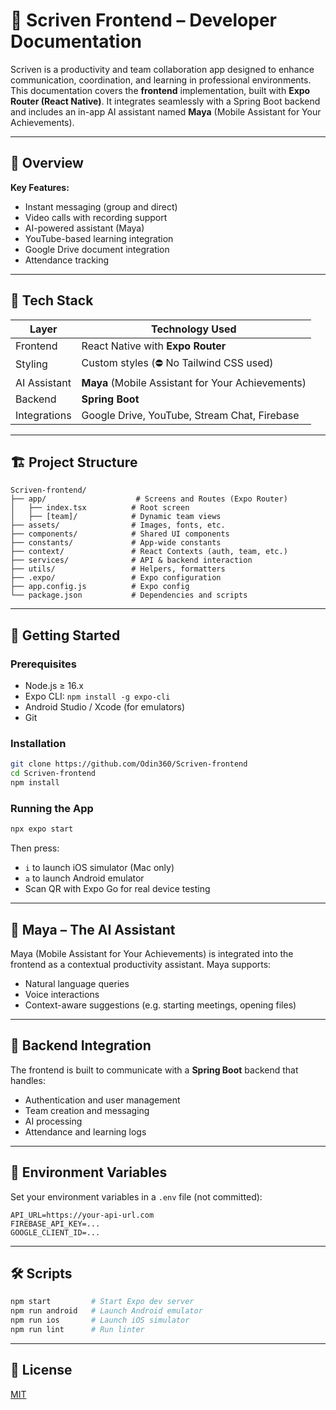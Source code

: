 # 📘 Scriven Frontend – Developer Documentation

Scriven is a productivity and team collaboration app designed to enhance communication, coordination, and learning in professional environments. This documentation covers the **frontend** implementation, built with **Expo Router (React Native)**. It integrates seamlessly with a Spring Boot backend and includes an in-app AI assistant named **Maya** (Mobile Assistant for Your Achievements).

---

## 🚀 Overview

**Key Features:**

* Instant messaging (group and direct)
* Video calls with recording support
* AI-powered assistant (Maya)
* YouTube-based learning integration
* Google Drive document integration
* Attendance tracking

---

## 🧰 Tech Stack

| Layer        | Technology Used                                   |
| ------------ | ------------------------------------------------- |
| Frontend     | React Native with **Expo Router**                 |
| Styling      | Custom styles (⛔️ No Tailwind CSS used)           |
| AI Assistant | **Maya** (Mobile Assistant for Your Achievements) |
| Backend      | **Spring Boot**                                   |
| Integrations | Google Drive, YouTube, Stream Chat, Firebase      |

---

## 🏗️ Project Structure

```
Scriven-frontend/
├── app/                    # Screens and Routes (Expo Router)
│   ├── index.tsx          # Root screen
│   ├── [team]/            # Dynamic team views
├── assets/                # Images, fonts, etc.
├── components/            # Shared UI components
├── constants/             # App-wide constants
├── context/               # React Contexts (auth, team, etc.)
├── services/              # API & backend interaction
├── utils/                 # Helpers, formatters
├── .expo/                 # Expo configuration
├── app.config.js          # Expo config
└── package.json           # Dependencies and scripts
```

---

## 🧪 Getting Started

### Prerequisites

* Node.js ≥ 16.x
* Expo CLI: `npm install -g expo-cli`
* Android Studio / Xcode (for emulators)
* Git

### Installation

```bash
git clone https://github.com/Odin360/Scriven-frontend
cd Scriven-frontend
npm install
```

### Running the App

```bash
npx expo start
```

Then press:

* `i` to launch iOS simulator (Mac only)
* `a` to launch Android emulator
* Scan QR with Expo Go for real device testing

---

## 🧠 Maya – The AI Assistant

Maya (Mobile Assistant for Your Achievements) is integrated into the frontend as a contextual productivity assistant. Maya supports:

* Natural language queries
* Voice interactions
* Context-aware suggestions (e.g. starting meetings, opening files)

---

## 🔗 Backend Integration

The frontend is built to communicate with a **Spring Boot** backend that handles:

* Authentication and user management
* Team creation and messaging
* AI processing
* Attendance and learning logs

---

## 📂 Environment Variables

Set your environment variables in a `.env` file (not committed):

```env
API_URL=https://your-api-url.com
FIREBASE_API_KEY=...
GOOGLE_CLIENT_ID=...
```

---


## 🛠️ Scripts

```bash
npm start         # Start Expo dev server
npm run android   # Launch Android emulator
npm run ios       # Launch iOS simulator
npm run lint      # Run linter
```

---

## 📄 License

[MIT](https://github.com/Odin360/Scriven-frontend/blob/main/LICENSE)

